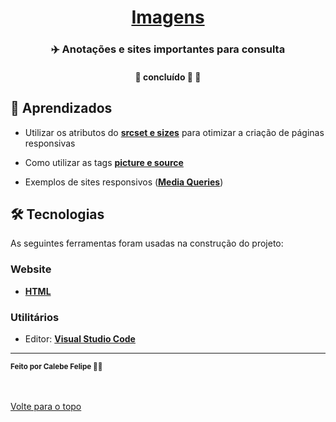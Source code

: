 <h1 align="center">
     <a href="#" alt="website de agencia de viagem">Imagens</a>
</h1>

<h3 align="center">
    ✈️ Anotações e sites importantes para consulta
</h3>

<h4 align="center">
	🚧 concluído 🚀 🚧
</h4>

## 🧠 Aprendizados

- Utilizar os atributos do **[srcset e sizes](https://ayltoninacio.com.br/blog/imagens-responsivas-dinamicas-com-sizes-e-srcset#:~:text=O%20atributo%20srcset%20permite%20definir,com%20as%20configura%C3%A7%C3%B5es%20do%20dispositivo.)** para otimizar a criação de páginas responsivas

- Como utilizar as tags **[picture e source](https://www.alura.com.br/artigos/srcset-trabalhando-imagens-responsivas)**

- Exemplos de sites responsivos (**[Media Queries](https://mediaqueri.es/)**)

## 🛠 Tecnologias

As seguintes ferramentas foram usadas na construção do projeto:

### **Website**  

-   **[HTML](https://developer.mozilla.org/pt-BR/docs/Web/HTML)**

### **Utilitários**

-   Editor:  **[Visual Studio Code](https://code.visualstudio.com/)**  

---

 <sub><b>Feito por Calebe Felipe 👋🏽</b></sub><br><br>
 
 <br />
 <a href="#top">Volte para o topo</a>
